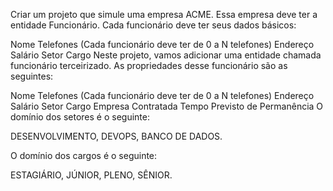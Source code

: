 Criar um projeto que simule uma empresa ACME. Essa empresa deve ter a entidade Funcionário. Cada funcionário deve ter seus dados básicos:

Nome
Telefones (Cada funcionário deve ter de 0 a N telefones)
Endereço
Salário
Setor
Cargo
Neste projeto, vamos adicionar uma entidade chamada funcionário terceirizado. As propriedades desse funcionário são as seguintes:

Nome
Telefones (Cada funcionário deve ter de 0 a N telefones)
Endereço
Salário
Setor
Cargo
Empresa Contratada
Tempo Previsto de Permanência
O domínio dos setores é o seguinte:

DESENVOLVIMENTO, DEVOPS, BANCO DE DADOS.

O domínio dos cargos é o seguinte:

ESTAGIÁRIO, JÚNIOR, PLENO, SÊNIOR.
